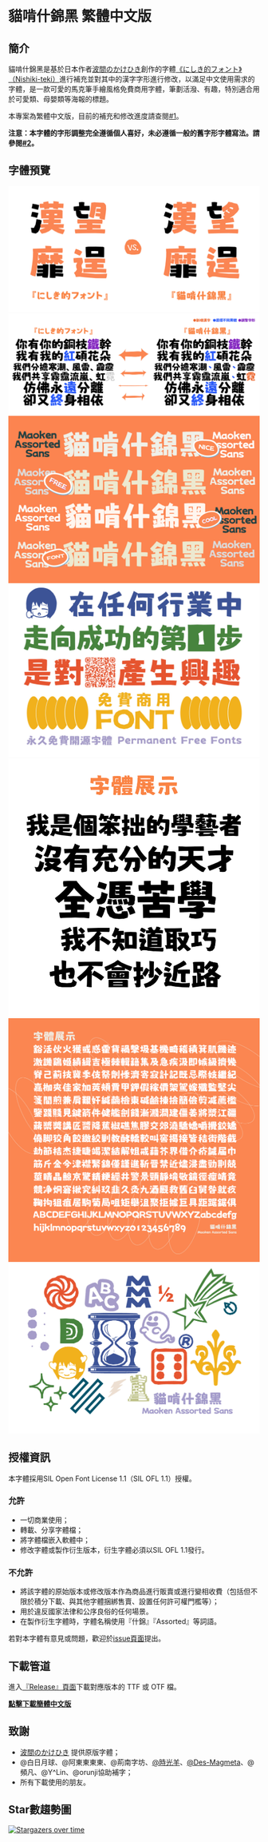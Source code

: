 # 貓啃什錦黑 繁體中文版


## 簡介

貓啃什錦黑是基於日本作者[波間のかけひき](https://twitter.com/Umihotarus)創作的字體[《にしき的フォント》（Nishiki-teki）](https://umihotaru.work/)進行補充並對其中的漢字字形進行修改，以滿足中文使用需求的字體，是一款可愛的馬克筆手繪風格免費商用字體，筆劃活潑、有趣，特別適合用於可愛類、母嬰類等海報的標題。

本專案為繁體中文版，目前的補充和修改進度請查閱[#1](https://github.com/Skr-ZERO/MaokenAssortedSans-TC/issues/1)。

**注意：本字體的字形調整完全遵循個人喜好，未必遵循一般的舊字形字體寫法。請參閱[#2](https://github.com/Skr-ZERO/MaokenAssortedSans-TC/issues/2)。**


## 字體預覽
![6](image/对比-1.jpg)
![7](image/对比-2.jpg)
![1](image/展示-1.jpg)
![2](image/展示-2.jpg)
![3](image/展示-3.jpg)
![4](image/展示-4.jpg)
![5](image/特殊符号.jpg)

## 授權資訊

本字體採用SIL Open Font License 1.1（SIL OFL 1.1）授權。

### 允許
- 一切商業使用；
- 轉載、分享字體檔；
- 將字體檔嵌入軟體中；
- 修改字體或製作衍生版本，衍生字體必須以SIL OFL 1.1發行。

### 不允許
- 將該字體的原始版本或修改版本作為商品進行販賣或進行變相收費（包括但不限於積分下載、與其他字體捆綁售賣、設置任何許可權門檻等）；
- 用於違反國家法律和公序良俗的任何場景。
- 在製作衍生字體時，字體名稱使用『什錦』『Assorted』等詞語。

若對本字體有意見或問題，歡迎於[issue頁面](https://github.com/Skr-ZERO/MaokenAssortedSans-TC/issues)提出。

## 下載管道

進入[『Release』頁面](https://github.com/Skr-ZERO/MaokenAssortedSans-TC/releases)下載對應版本的 TTF 或 OTF 檔。

 [**點擊下載簡體中文版**](https://github.com/Skr-ZERO/MaokenAssortedSans)
 
## 致謝

- [波間のかけひき](https://twitter.com/Umihotarus) 提供原版字體；
- @白日月球、@阿東東東東、@荊南字坊、[@時光羊](https://github.com/TimeSheepY)、[@Des-Magmeta](https://github.com/Des-Magmeta)、@頻凡、@Y^Lin、@orunji協助補字；
- 所有下載使用的朋友。

## Star數趨勢圖

[![Stargazers over time](https://starchart.cc/Skr-ZERO/MaokenAssortedSans-TC.svg)](https://starchart.cc/Skr-ZERO/MaokenAssortedSans-TC)
